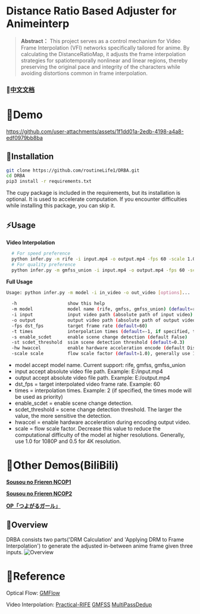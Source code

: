 # Distance Ratio Based Adjuster for Animeinterp

> **Abstract：** This project serves as a control mechanism for Video Frame Interpolation (VFI) networks specifically
> tailored for anime.
> By calculating the DistanceRatioMap, it adjusts the frame interpolation strategies for spatiotemporally nonlinear and
> linear regions,
> thereby preserving the original pace and integrity of the characters while avoiding distortions common in frame
> interpolation.

### 📘[中文文档](README_CN.md)

# 👀Demo
https://github.com/user-attachments/assets/1f1dd01a-2edb-4198-a4a8-edf0979bb8ba



## 🔧Installation

```bash
git clone https://github.com/routineLife1/DRBA.git
cd DRBA
pip3 install -r requirements.txt
```
The cupy package is included in the requirements, but its installation is optional. It is used to accelerate computation. If you encounter difficulties while installing this package, you can skip it.

## ⚡Usage 

**Video Interpolation**
```bash
  # For speed preference
  python infer.py -m rife -i input.mp4 -o output.mp4 -fps 60 -scale 1.0 -s -st 0.3
  # For quality preference
  python infer.py -m gmfss_union -i input.mp4 -o output.mp4 -fps 60 -scale 1.0 -s -st 0.3
```

**Full Usage**
```bash
Usage: python infer.py -m model -i in_video -o out_video [options]...
       
  -h                   show this help
  -m model             model name (rife, gmfss, gmfss_union) (default=rife)
  -i input             input video path (absolute path of input video)
  -o output            output video path (absolute path of output video)
  -fps dst_fps         target frame rate (default=60)
  -t times             interpolation times (default=-1, if specified, the times mode will be used as priority)
  -s enable_scdet      enable scene change detection (default False)
  -st scdet_threshold  ssim scene detection threshold (default=0.3)
  -hw hwaccel          enable hardware acceleration encode (default Disable) (require nvidia graph card)
  -scale scale         flow scale factor (default=1.0), generally use 1.0 with 1080P and 0.5 with 4K resolution
```

- model accept model name. Current support: rife, gmfss, gmfss_union
- input accept absolute video file path. Example: E:/input.mp4
- output accept absolute video file path. Example: E:/output.mp4
- dst_fps = target interpolated video frame rate. Example: 60
- times = interpolation times. Example: 2 (if specified, the times mode will be used as priority)
- enable_scdet = enable scene change detection.
- scdet_threshold = scene change detection threshold. The larger the value, the more sensitive the detection.
- hwaccel = enable hardware acceleration during encoding output video.
- scale = flow scale factor. Decrease this value to reduce the computational difficulty of the model at higher resolutions. Generally, use 1.0 for 1080P and 0.5 for 4K resolution.

# 👀Other Demos(BiliBili)

**[Sousou no Frieren NCOP1](https://www.bilibili.com/video/BV12QsaeREmr/?share_source=copy_web&vd_source=8a8926eb0f1d5f0f1cab7529c8f51282)**

**[Sousou no Frieren NCOP2](https://www.bilibili.com/video/BV1RYs8eFE77/?share_source=copy_web&vd_source=8a8926eb0f1d5f0f1cab7529c8f51282)**

**[OP「つよがるガール」](https://www.bilibili.com/video/BV1uJtPe9EdY/?share_source=copy_web&vd_source=8a8926eb0f1d5f0f1cab7529c8f51282)**

## 📖Overview
DRBA consists two parts('DRM Calculation' and 'Applying DRM to Frame Interpolation') to generate the adjusted in-between anime frame given three inputs.
![Overview](assert/Overview.png)

# 🔗Reference
Optical Flow: [GMFlow](https://github.com/haofeixu/gmflow)

Video Interpolation: [Practical-RIFE](https://github.com/hzwer/Practical-RIFE) [GMFSS](https://github.com/98mxr/GMFSS_Fortuna) [MultiPassDedup](https://github.com/routineLife1/MultiPassDedup)
